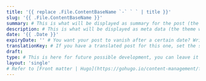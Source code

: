 ```yaml
---
title: '{{ replace .File.ContentBaseName `-` ` ` | title }}'
slug: '{{ .File.ContentBaseName }}'
summary: # This is what will be displayed as summary for the post (the theme will automatically generate one from the content you write in the post if left empty)
description: # This is what will be displayed as meta data (the theme will automatically grab it from summary if left empty)
date: '{{ .Date }}'
expiryDate: '' # You want your post to vanish after a certain date? Write it down here! Must be in the same format of `date`
translationKey: # If you have a translated post for this one, set the same translationKey to have the translation displayed
draft:
type: # This is here for future possible development, you can leave it blank
layout: 'single'
# Refer to [Front matter | Hugo](https://gohugo.io/content-management/front-matter/)
---
```

